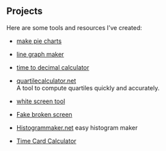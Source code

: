 ## Projects

Here are some tools and resources I've created:


- [make pie charts](https://www.piechartmaker.me/)

- [line graph maker](https://www.linegraphmaker.me/)

- [time to decimal calculator](https://www.timetodecimalcalculator.com/)
  
- [quartilecalculator.net](https://quartilecalculator.net/)  
  A tool to compute quartiles quickly and accurately.

- [white screen tool](https://www.mywhitescreen.com/)

- [Fake broken screen](https://www.mywhitescreen.com/broken-screen)  

- [Histogrammaker.net](https://histogrammaker.net)
  easy histogram maker

- [Time Card Calculator](https://www.timecardcalculator.me/)  
  

